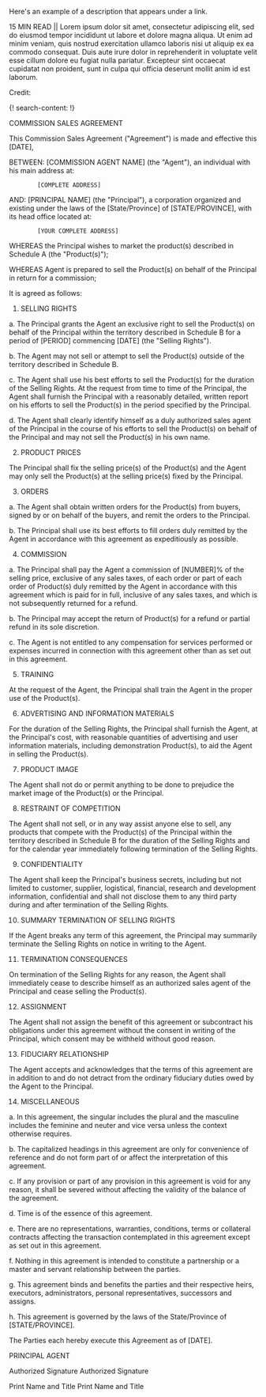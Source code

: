 Here's an example of a description that appears under a link.

15 MIN READ || Lorem ipsum dolor sit amet, consectetur adipiscing elit, sed do eiusmod tempor incididunt ut labore et dolore magna aliqua. Ut enim ad minim veniam, quis nostrud exercitation ullamco laboris nisi ut aliquip ex ea commodo consequat. Duis aute irure dolor in reprehenderit in voluptate velit esse cillum dolore eu fugiat nulla pariatur. Excepteur sint occaecat cupidatat non proident, sunt in culpa qui officia deserunt mollit anim id est laborum.

Credit: []()


{! search-content: !}

COMMISSION SALES AGREEMENT


This Commission Sales Agreement ("Agreement") is made and effective this [DATE],


BETWEEN:	[COMMISSION AGENT NAME] (the "Agent"), an individual with his main address at:

			[COMPLETE ADDRESS] 


AND:	[PRINCIPAL NAME] (the "Principal"), a corporation organized and existing under the laws of the [State/Province] of [STATE/PROVINCE], with its head office located at:

			[YOUR COMPLETE ADDRESS]


WHEREAS the Principal wishes to market the product(s) described in Schedule A (the "Product(s)");
 
WHEREAS Agent is prepared to sell the Product(s) on behalf of the Principal in return for a commission;
 
It is agreed as follows:


1.	SELLING RIGHTS
 
a.	The Principal grants the Agent an exclusive right to sell the Product(s) on behalf of the Principal within the territory described in Schedule B for a period of [PERIOD] commencing [DATE] (the "Selling Rights").

b.	The Agent may not sell or attempt to sell the Product(s) outside of the territory described in Schedule B. 

c.	The Agent shall use his best efforts to sell the Product(s) for the duration of the Selling Rights. At the request from time to time of the Principal, the Agent shall furnish the Principal with a reasonably detailed, written report on his efforts to sell the Product(s) in the period specified by the Principal.

d.	The Agent shall clearly identify himself as a duly authorized sales agent of the Principal in the course of his efforts to sell the Product(s) on behalf of the Principal and may not sell the Product(s) in his own name.
 

2.	PRODUCT PRICES
 
The Principal shall fix the selling price(s) of the Product(s) and the Agent may only sell the Product(s) at the selling price(s) fixed by the Principal.

 
 
3.	ORDERS
 
a.	The Agent shall obtain written orders for the Product(s) from buyers, signed by or on behalf of the buyers, and remit the orders to the Principal.

b.	The Principal shall use its best efforts to fill orders duly remitted by the Agent in accordance with this agreement as expeditiously as possible.


4.	 COMMISSION
 
a.	The Principal shall pay the Agent a commission of [NUMBER]% of the selling price, exclusive of any sales taxes, of each order or part of each order of Product(s) duly remitted by the Agent in accordance with this agreement which is paid for in full, inclusive of any sales taxes, and which is not subsequently returned for a refund.

b.	The Principal may accept the return of Product(s) for a refund or partial refund in its sole discretion.

c.	The Agent is not entitled to any compensation for services performed or expenses incurred in connection with this agreement other than as set out in this agreement.
 

5.	TRAINING
 
At the request of the Agent, the Principal shall train the Agent in the proper use of the Product(s).
 

6.	ADVERTISING AND INFORMATION MATERIALS
 
For the duration of the Selling Rights, the Principal shall furnish the Agent, at the Principal's cost, with reasonable quantities of advertising and user information materials, including demonstration Product(s), to aid the Agent in selling the Product(s).
 
 
7.	PRODUCT IMAGE
 
The Agent shall not do or permit anything to be done to prejudice the market image of the Product(s) or the Principal.
 
 
8.	RESTRAINT OF COMPETITION
 
The Agent shall not sell, or in any way assist anyone else to sell, any products that compete with the Product(s) of the Principal within the territory described in Schedule B for the duration of the Selling Rights and for the calendar year immediately following termination of the Selling Rights.
 
 
9.	CONFIDENTIALITY
 
The Agent shall keep the Principal's business secrets, including but not limited to customer, supplier, logistical, financial, research and development information, confidential and shall not disclose them to any third party during and after termination of the Selling Rights.
 
 
 
10.	SUMMARY TERMINATION OF SELLING RIGHTS
 
If the Agent breaks any term of this agreement, the Principal may summarily terminate the Selling Rights on notice in writing to the Agent.
 
 
11.	TERMINATION CONSEQUENCES
 
On termination of the Selling Rights for any reason, the Agent shall immediately cease to describe himself as an authorized sales agent of the Principal and cease selling the Product(s).


12.	ASSIGNMENT
 
The Agent shall not assign the benefit of this agreement or subcontract his obligations under this agreement without the consent in writing of the Principal, which consent may be withheld without good reason.
 
 
13.	FIDUCIARY RELATIONSHIP
 
The Agent accepts and acknowledges that the terms of this agreement are in addition to and do not detract from the ordinary fiduciary duties owed by the Agent to the Principal.
 
 
14.	MISCELLANEOUS
 
a.	In this agreement, the singular includes the plural and the masculine includes the feminine and neuter and vice versa unless the context otherwise requires.

b.	The capitalized headings in this agreement are only for convenience of reference and do not form part of or affect the interpretation of this agreement.

c.	If any provision or part of any provision in this agreement is void for any reason, it shall be severed without affecting the validity of the balance of the agreement. 

d.	Time is of the essence of this agreement.

e.	There are no representations, warranties, conditions, terms or collateral contracts affecting the transaction contemplated in this agreement except as set out in this agreement.

f.	Nothing in this agreement is intended to constitute a partnership or a master and servant relationship between the parties.

g.	This agreement binds and benefits the parties and their respective heirs, executors, administrators, personal representatives, successors and assigns.

h.	This agreement is governed by the laws of the State/Province of [STATE/PROVINCE].
 

 
The Parties each hereby execute this Agreement as of [DATE].


PRINCIPAL						AGENT
     



													
Authorized Signature					Authorized Signature


													
Print Name and Title					Print Name and Title

 
